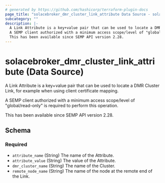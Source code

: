 ```yaml
---
# generated by https://github.com/hashicorp/terraform-plugin-docs
page_title: "solacebroker_dmr_cluster_link_attribute Data Source - solacebroker"
subcategory: ""
description: |-
  A Link Attribute is a key+value pair that can be used to locate a DMR Cluster Link, for example when using client certificate mapping.
  A SEMP client authorized with a minimum access scope/level of "global/read-only" is required to perform this operation.
  This has been available since SEMP API version 2.28.
---
```


# solacebroker_dmr_cluster_link_attribute (Data Source)

A Link Attribute is a key+value pair that can be used to locate a DMR Cluster Link, for example when using client certificate mapping.



A SEMP client authorized with a minimum access scope/level of "global/read-only" is required to perform this operation.

This has been available since SEMP API version 2.28.



<!-- schema generated by tfplugindocs -->
## Schema

### Required

- `attribute_name` (String) The name of the Attribute.
- `attribute_value` (String) The value of the Attribute.
- `dmr_cluster_name` (String) The name of the Cluster.
- `remote_node_name` (String) The name of the node at the remote end of the Link.
